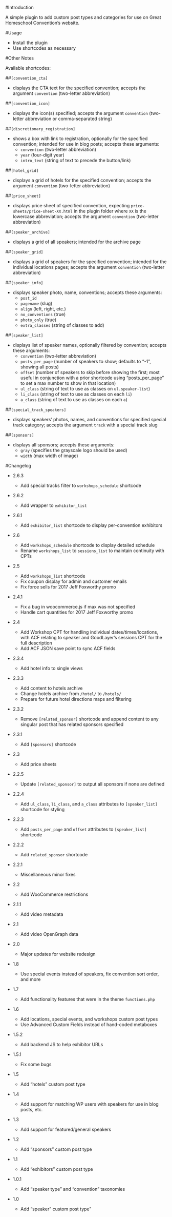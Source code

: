 #Introduction

A simple plugin to add custom post types and categories for use on Great Homeschool Convention’s website.

#Usage

- Install the plugin
- Use shortcodes as necessary

#Other Notes

Available shortcodes:

##`[convention_cta]`

- displays the CTA text for the specified convention; accepts the argument `convention` (two-letter abbreviation)

##`[convention_icon]`

- displays the icon(s) specified; accepts the argument `convention` (two-letter abbreviation or comma-separated string)

##`[discretionary_registration]`

- shows a box with link to registration, optionally for the specified convention; intended for use in blog posts; accepts these arguments:
    - `convention` (two-letter abbreviation)
    - `year` (four-digit year)
    - `intro_text` (string of text to precede the button/link)

##`[hotel_grid]`

- displays a grid of hotels for the specified convention; accepts the argument `convention` (two-letter abbreviation)

##`[price_sheet]`

- displays price sheet of specified convention, expecting `price-sheets/price-sheet-XX.html` in the plugin folder where `XX` is the lowercase abbreviation; accepts the argument `convention` (two-letter abbreviation)

##`[speaker_archive]`

- displays a grid of all speakers; intended for the archive page

##`[speaker_grid]`

- displays a grid of speakers for the specified convention; intended for the individual locations pages; accepts the argument `convention` (two-letter abbreviation)

##`[speaker_info]`

- displays speaker photo, name, conventions; accepts these arguments:
    - `post_id`
    - `pagename` (slug)
    - `align` (left, right, etc.)
    - `no_conventions` (true)
    - `photo_only` (true)
    - `extra_classes` (string of classes to add)

##`[speaker_list]`

- displays list of speaker names, optionally filtered by convention; accepts these arguments:
    - `convention` (two-letter abbreviation)
    - `posts_per_page` (number of speakers to show; defaults to “-1”, showing all posts)
    - `offset` (number of speakers to skip before showing the first; most useful in conjunction with a prior shortcode using “posts_per_page” to set a max number to show in that location)
    - `ul_class` (string of text to use as classes on `ul.speaker-list`)
    - `li_class` (string of text to use as classes on each `li`)
    - `a_class` (string of text to use as classes on each `a`)

##`[special_track_speakers]`

- displays speakers’ photos, names, and conventions for specified special track category; accepts the argument `track` with a special track slug

##`[sponsors]`

- displays all sponsors; accepts these arguments:
    - `gray` (specifies the grayscale logo should be used)
    - `width` (max width of image)

#Changelog

- 2.6.3
    - Add special tracks filter to `workshops_schedule` shortcode

- 2.6.2
    - Add wrapper to `exhibitor_list`

- 2.6.1
    - Add `exhibitor_list` shortcode to display per-convention exhibitors

- 2.6
    - Add `workshops_schedule` shortcode to display detailed schedule
    - Rename `workshops_list` to `sessions_list` to maintain continuity with CPTs

- 2.5
    - Add `workshops_list` shortcode
    - Fix coupon display for admin and customer emails
    - Fix force sells for 2017 Jeff Foxworthy promo

- 2.4.1
    - Fix a bug in woocommerce.js if max was not specified
    - Handle cart quantities for 2017 Jeff Foxworthy promo

- 2.4
    - Add Workshop CPT for handling individual dates/times/locations, with ACF relating to speaker and GoodLayer’s sessions CPT for the full description
    - Add ACF JSON save point to sync ACF fields

- 2.3.4
    - Add hotel info to single views

- 2.3.3
    - Add content to hotels archive
    - Change hotels archive from `/hotel/` to `/hotels/`
    - Prepare for future hotel directions maps and filtering

- 2.3.2
    - Remove `[related_sponsor]` shortcode and append content to any singular post that has related sponsors specified

- 2.3.1
    - Add `[sponsors]` shortcode

- 2.3
    - Add price sheets

- 2.2.5
    - Update `[related_sponsor]` to output all sponsors if none are defined

- 2.2.4
    - Add `ul_class`, `li_class`, and `a_class` attributes to `[speaker_list]` shortcode for styling

- 2.2.3
    - Add `posts_per_page` and `offset` attributes to `[speaker_list]` shortcode

- 2.2.2
    - Add `related_sponsor` shortcode

- 2.2.1
    - Miscellaneous minor fixes

- 2.2
    - Add WooCommerce restrictions

- 2.1.1
    - Add video metadata

- 2.1
    - Add video OpenGraph data

- 2.0
    - Major updates for website redesign

- 1.8
    - Use special events instead of speakers, fix convention sort order, and more

- 1.7
    - Add functionality features that were in the theme `functions.php`

- 1.6
    - Add locations, special events, and workshops custom post types
    - Use Advanced Custom Fields instead of hand-coded metaboxes

- 1.5.2
    - Add backend JS to help exhibitor URLs

- 1.5.1
    - Fix some bugs

- 1.5
    - Add “hotels” custom post type

- 1.4
    - Add support for matching WP users with speakers for use in blog posts, etc.

- 1.3
    - Add support for featured/general speakers

- 1.2
    - Add “sponsors” custom post type

- 1.1
    - Add “exhibitors” custom post type

- 1.0.1
    - Add “speaker type” and “convention” taxonomies

- 1.0
    - Add “speaker” custom post type”
